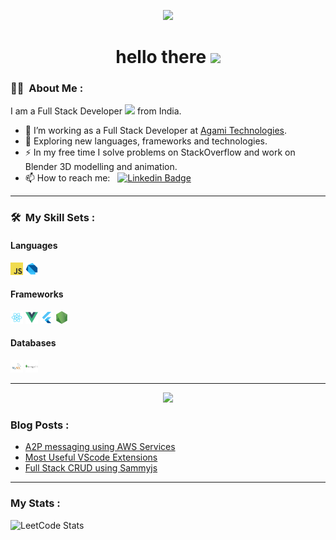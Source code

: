 <p align="center"><img src="https://media.giphy.com/media/xVRRDVP6lqtNQJrzN7/giphy.gif" /></p>

<h1 align="center">hello there <img src="https://media.giphy.com/media/hvRJCLFzcasrR4ia7z/giphy.gif" width="40"></h1>

### :man_technologist: &nbsp;About Me :

I am a Full Stack Developer <img src="https://media.giphy.com/media/WUlplcMpOCEmTGBtBW/giphy.gif" width="30"> from India.

- 🔭 I’m working as a Full Stack Developer at [Agami Technologies](https://agamitechnolies.com).
- 🌱 Exploring new languages, frameworks and technologies.
- ⚡ In my free time I solve problems on StackOverflow and work on Blender 3D modelling and animation.
- 📫 How to reach me: &nbsp; [![Linkedin Badge](https://img.shields.io/badge/-Anveeg-blue?style=flat&logo=Linkedin&logoColor=white)](https://www.linkedin.com/in/anveeg-sinha-669b801aa/)

---

### 🛠 &nbsp;My Skill Sets :

#### Languages
<code><img height="20" alt="javascript" title="javascript" src="https://raw.githubusercontent.com/github/explore/80688e429a7d4ef2fca1e82350fe8e3517d3494d/topics/javascript/javascript.png"></code>
<code><img height="20" alt="dart" title="Dart" src="https://raw.githubusercontent.com/github/explore/80688e429a7d4ef2fca1e82350fe8e3517d3494d/topics/dart/dart.png"></code>
#### Frameworks
<code><img height="20" alt="react" title="React" src="https://raw.githubusercontent.com/github/explore/80688e429a7d4ef2fca1e82350fe8e3517d3494d/topics/react/react.png"></code>
<code><img height="20" alt="vue" title="Vue" src="https://raw.githubusercontent.com/github/explore/5c058a388828bb5fde0bcafd4bc867b5bb3f26f3/topics/vue/vue.png"></code>
<code><img height="20" alt="flutter" title="Flutter" src="https://raw.githubusercontent.com/github/explore/80688e429a7d4ef2fca1e82350fe8e3517d3494d/topics/flutter/flutter.png"></code>
<code><img height="20" alt="nodejs" title="Nodejs" src="https://raw.githubusercontent.com/github/explore/80688e429a7d4ef2fca1e82350fe8e3517d3494d/topics/nodejs/nodejs.png"></code>
#### Databases
<code><img height="20" alt="mysql" title="Mysql" src="https://raw.githubusercontent.com/github/explore/80688e429a7d4ef2fca1e82350fe8e3517d3494d/topics/mysql/mysql.png"></code>
<code><img height="20" alt="mongodb" title="MongoDB" src="https://raw.githubusercontent.com/github/explore/80688e429a7d4ef2fca1e82350fe8e3517d3494d/topics/mongodb/mongodb.png"></code>

---
<p align="center"><img src="https://media.giphy.com/media/Ll88bcCbnV5U5UGsW7/giphy.gif" width="100"/></p>

### Blog Posts :
<!-- BLOG-POST-LIST:START -->
- [A2P messaging using AWS Services](https://blog.agamitechnologies.com/a2p-two-way-sms-using-amazon-aws-sdk-and-node-js/)
- [Most Useful VScode Extensions](https://blog.agamitechnologies.com/vscode-extensions/)
- [Full Stack CRUD using Sammyjs](https://blog.agamitechnologies.com/hey-sammy/)
<!-- BLOG-POST-LIST:END -->

---
### My Stats :
![LeetCode Stats](https://leetcode.card.workers.dev/anmol1905?theme=nord&font=source_code_pro&extension=heatmap)
